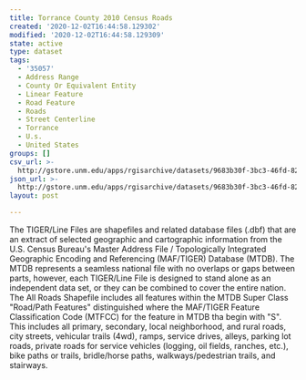 ```yaml
---
title: Torrance County 2010 Census Roads
created: '2020-12-02T16:44:58.129302'
modified: '2020-12-02T16:44:58.129309'
state: active
type: dataset
tags:
  - '35057'
  - Address Range
  - County Or Equivalent Entity
  - Linear Feature
  - Road Feature
  - Roads
  - Street Centerline
  - Torrance
  - U.s.
  - United States
groups: []
csv_url: >-
  http://gstore.unm.edu/apps/rgisarchive/datasets/9683b30f-3bc3-46fd-82c6-840226d7f39b/tl_2010_35057_roads.derived.csv
json_url: >-
  http://gstore.unm.edu/apps/rgisarchive/datasets/9683b30f-3bc3-46fd-82c6-840226d7f39b/tl_2010_35057_roads.derived.json
layout: post

---
```

The TIGER/Line Files are shapefiles and related database files (.dbf) that are an extract of selected geographic and cartographic information from the U.S. Census Bureau's Master Address File / Topologically Integrated Geographic Encoding and Referencing (MAF/TIGER) Database (MTDB).  The MTDB represents a seamless national file with no overlaps or gaps between parts, however, each TIGER/Line File is designed to stand alone as an independent data set, or they can be combined to cover the entire nation.  The All Roads Shapefile includes all features within the MTDB Super Class "Road/Path Features" distinguished where the MAF/TIGER Feature Classification Code (MTFCC) for the feature in MTDB tha begin with "S".  This includes all primary, secondary, local neighborhood, and rural roads, city streets, vehicular trails (4wd), ramps, service drives, alleys, parking lot roads, private roads for service vehicles (logging, oil fields, ranches, etc.), bike paths or trails, bridle/horse paths, walkways/pedestrian trails, and stairways.  

